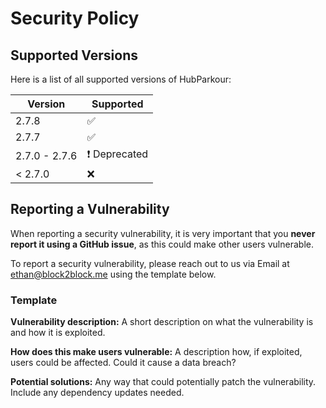 # Security Policy

## Supported Versions

Here is a list of all supported versions of HubParkour:

| Version       | Supported                           |
|---------------|-------------------------------------|
| 2.7.8         | :white_check_mark:                  |
| 2.7.7         | :white_check_mark:                  |
| 2.7.0 - 2.7.6 | :heavy_exclamation_mark: Deprecated |
| < 2.7.0       | :x:                                 |

## Reporting a Vulnerability

When reporting a security vulnerability, it is very important that you **never report it using a GitHub issue**, as this could make other users vulnerable.

To report a security vulnerability, please reach out to us via Email at [ethan@block2block.me](mailto:ethan@block2block.me) using the template below.

### Template

**Vulnerability description:**
A short description on what the vulnerability is and how it is exploited.

**How does this make users vulnerable:**
A description how, if exploited, users could be affected. Could it cause a data breach?

**Potential solutions:**
Any way that could potentially patch the vulnerability. Include any dependency updates needed.
